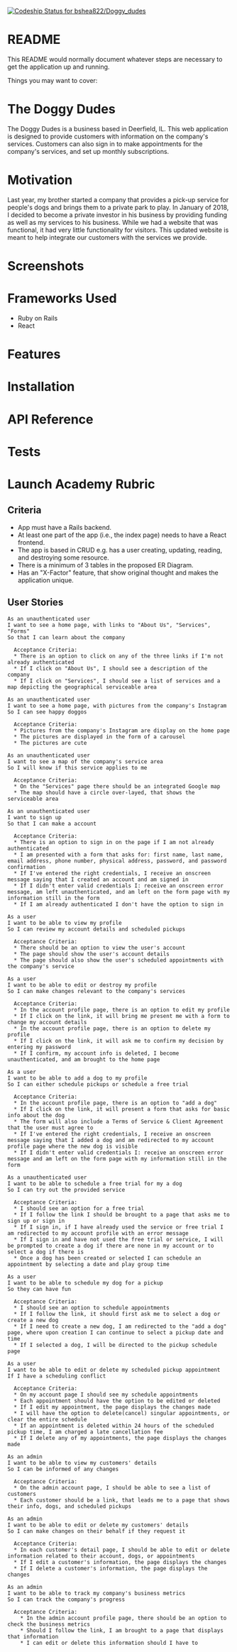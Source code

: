 [ ![Codeship Status for bshea822/Doggy_dudes](https://app.codeship.com/projects/31c6e7b0-b369-0136-3d03-1e21b4d27ea1/status?branch=master)](https://app.codeship.com/projects/310958)

# README

This README would normally document whatever steps are necessary to get the
application up and running.

Things you may want to cover:

# The Doggy Dudes

The Doggy Dudes is a business based in Deerfield, IL.  This web application is designed to provide customers with information on the company's services.  Customers can also sign in to make appointments for the company's services, and set up monthly subscriptions.

# Motivation

Last year, my brother started a company that provides a pick-up service for people's dogs and brings them to a private park to play.  In January of 2018, I decided to become a private investor in his business by providing funding as well as my services to his business.  While we had a website that was functional, it had very little functionality for visitors.  This updated website is meant to help integrate our customers with the services we provide.


# Screenshots

# Frameworks Used

  - Ruby on Rails
  - React

# Features

# Installation

# API Reference

# Tests

# Launch Academy Rubric

## Criteria

  - App must have a Rails backend.
  - At least one part of the app (i.e., the index page) needs to have a React frontend.
  - The app is based in CRUD e.g. has a user creating, updating, reading, and destroying some resource.
  - There is a minimum of 3 tables in the proposed ER Diagram.
  - Has an "X-Factor" feature, that show original thought and makes the application unique.

## User Stories

    As an unauthenticated user
    I want to see a home page, with links to "About Us", "Services", "Forms"
    So that I can learn about the company

      Acceptance Criteria:
      * There is an option to click on any of the three links if I'm not already authenticated
      * If I click on "About Us", I should see a description of the company
      * If I click on "Services", I should see a list of services and a map depicting the geographical serviceable area

    As an unauthenticated user
    I want to see a home page, with pictures from the company's Instagram
    So I can see happy doggos

      Acceptance Criteria:
      * Pictures from the company's Instagram are display on the home page
      * The pictures are displayed in the form of a carousel
      * The pictures are cute

    As an unauthenticated user
    I want to see a map of the company's service area
    So I will know if this service applies to me

      Acceptance Criteria:
      * On the "Services" page there should be an integrated Google map
      * The map should have a circle over-layed, that shows the serviceable area

    As an unauthenticated user
    I want to sign up
    So that I can make a account

      Acceptance Criteria:
      * There is an option to sign in on the page if I am not already authenticated
      * I am presented with a form that asks for: first name, last name, email address, phone number, physical address, password, and password confirmation
      * If I've entered the right credentials, I receive an onscreen message saying that I created an account and am signed in
      * If I didn't enter valid credentials I: receive an onscreen error message, am left unauthenticated, and am left on the form page with my information still in the form
      * If I am already authenticated I don't have the option to sign in

    As a user
    I want to be able to view my profile
    So I can review my account details and scheduled pickups

      Acceptance Criteria:
      * There should be an option to view the user's account
      * The page should show the user's account details
      * The page should also show the user's scheduled appointments with the company's service

    As a user
    I want to be able to edit or destroy my profile
    So I can make changes relevant to the company's services

      Acceptance Criteria:
      * In the account profile page, there is an option to edit my profile
      * If I click on the link, it will bring me present me with a form to change my account details
      * In the account profile page, there is an option to delete my profile
      * If I click on the link, it will ask me to confirm my decision by entering my password
      * If I confirm, my account info is deleted, I become unauthenticated, and am brought to the home page

    As a user
    I want to be able to add a dog to my profile
    So I can either schedule pickups or schedule a free trial

      Acceptance Criteria:
      * In the account profile page, there is an option to "add a dog"
      * If I click on the link, it will present a form that asks for basic info about the dog
      * The form will also include a Terms of Service & Client Agreement that the user must agree to
      * If I've entered the right credentials, I receive an onscreen message saying that I added a dog and am redirected to my account profile page where the new dog is visible
      * If I didn't enter valid credentials I: receive an onscreen error message and am left on the form page with my information still in the form

    As a unauthenticated user
    I want to be able to schedule a free trial for my a dog
    So I can try out the provided service

      Acceptance Criteria:
      * I should see an option for a free trial
      * If I follow the link I should be brought to a page that asks me to sign up or sign in
      * If I sign in, if I have already used the service or free trial I am redirected to my account profile with an error message
      * If I sign in and have not used the free trial or service, I will be prompted to create a dog if there are none in my account or to select a dog if there is
      * Once a dog has been created or selected I can schedule an appointment by selecting a date and play group time

    As a user
    I want to be able to schedule my dog for a pickup
    So they can have fun

      Acceptance Criteria:
      * I should see an option to schedule appointments
      * If I follow the link, it should first ask me to select a dog or create a new dog
      * If I need to create a new dog, I am redirected to the "add a dog" page, where upon creation I can continue to select a pickup date and time
      * If I selected a dog, I will be directed to the pickup schedule page

    As a user
    I want to be able to edit or delete my scheduled pickup appointment
    If I have a scheduling conflict

      Acceptance Criteria:
      * On my account page I should see my schedule appointments
      * Each appointment should have the option to be edited or deleted
      * If I edit my appointment, the page displays the changes made
      * I will have the option to delete(cancel) singular appointments, or clear the entire schedule
      * If an appointment is deleted within 24 hours of the scheduled pickup time, I am charged a late cancellation fee
      * If I delete any of my appointments, the page displays the changes made

    As an admin
    I want to be able to view my customers' details
    So I can be informed of any changes

      Acceptance Criteria:
      * On the admin account page, I should be able to see a list of customers
      * Each customer should be a link, that leads me to a page that shows their info, dogs, and scheduled pickups

    As an admin
    I want to be able to edit or delete my customers' details
    So I can make changes on their behalf if they request it

      Acceptance Criteria:
      * In each customer's detail page, I should be able to edit or delete information related to their account, dogs, or appointments
      * If I edit a customer's information, the page displays the changes
      * If I delete a customer's information, the page displays the changes

    As an admin
    I want to be able to track my company's business metrics
    So I can track the company's progress

      Acceptance Criteria:
        * In the admin account profile page, there should be an option to check the business metrics
        * Should I follow the link, I am brought to a page that displays that information
        * I can edit or delete this information should I have to








<!-- * Ruby version

* System dependencies

* Configuration

* Database creation

* Database initialization

* How to run the test suite

* Services (job queues, cache servers, search engines, etc.)

* Deployment instructions

* ... -->
